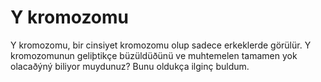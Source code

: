# Y kromozomu

Y kromozomu, bir cinsiyet kromozomu olup sadece erkeklerde görülür. Y
kromozomunun geliþtikçe büzüldüðünü ve muhtemelen tamamen yok olacaðýný biliyor
muydunuz? Bunu oldukça ilginç buldum.
